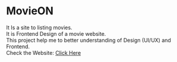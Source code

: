 # MovieON
It Is a site to listing movies.<br>
It is Frontend Design of a movie website.<br>
This project help me to better understanding of Design (UI/UX) and Frontend.<br>
Check the Website: <a href="https://adityachaudhary3.github.io/MovieON/"> Click Here </a>
